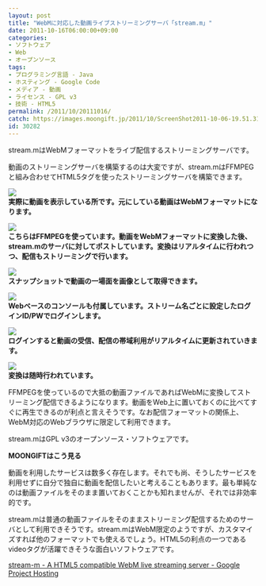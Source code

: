 ```yaml
---
layout: post
title: "WebMに対応した動画ライブストリーミングサーバ「stream.m」"
date: 2011-10-16T06:00:00+09:00
categories:
- ソフトウェア
- Web
- オープンソース
tags: 
- プログラミング言語 - Java
- ホスティング - Google Code
- メディア - 動画
- ライセンス - GPL v3
- 技術 - HTML5
permalink: /2011/10/20111016/
catch: https://images.moongift.jp/2011/10/ScreenShot2011-10-06-19.51.31_thumb.png
id: 30282
---
```

stream.mはWebMフォーマットをライブ配信するストリーミングサーバです。

  

動画のストリーミングサーバを構築するのは大変ですが、stream.mはFFMPEGと組み合わせてHTML5タグを使ったストリーミングサーバを構築できます。

  

[![](https://images.moongift.jp/2011/10/ScreenShot2011-10-06-19.50.44_thumb.png)](https://images.moongift.jp/2011/10/0bd977539ee86cdb8e5d200d2506f060.png)  
**実際に動画を表示している所です。元にしている動画はWebMフォーマットになります。**

  

[![](https://images.moongift.jp/2011/10/ScreenShot2011-10-06-19.54.51_thumb.png)](https://images.moongift.jp/2011/10/812b1b3a14ebf72e8c6f40257dd3278d.png)  
**こちらはFFMPEGを使っています。動画をWebMフォーマットに変換した後、stream.mのサーバに対してポストしています。変換はリアルタイムに行われつつ、配信もストリーミングで行います。**

  

[![](https://images.moongift.jp/2011/10/ScreenShot2011-10-06-19.51.08_thumb.png)](https://images.moongift.jp/2011/10/498f4a57817065c9669fbf7f7d5d86dc.png)  
**スナップショットで動画の一場面を画像として取得できます。**

  

[![](https://images.moongift.jp/2011/10/ScreenShot2011-10-06-19.51.31_thumb.png)](https://images.moongift.jp/2011/10/ea59ee640072c9ea3f1c9f9ca8906404.png)  
**Webベースのコンソールも付属しています。ストリーム名ごとに設定したログインID/PWでログインします。**

  

[![](https://images.moongift.jp/2011/10/ScreenShot2011-10-06-19.51.55_thumb.png)](https://images.moongift.jp/2011/10/b8ed788215e7595c1d3bc67cad526f26.png)  
**ログインすると動画の受信、配信の帯域利用がリアルタイムに更新されていきます。**

  

[![](https://images.moongift.jp/2011/10/ScreenShot2011-10-06-19.52.04_thumb.png)](https://images.moongift.jp/2011/10/62dbe61edbfb1dc66bc6b9d5e095ae21.png)  
**変換は随時行われています。**

  

FFMPEGを使っているので大抵の動画ファイルであればWebMに変換してストリーミング配信できるようになります。動画をWeb上に置いておくのに比べてすぐに再生できるのが利点と言えそうです。なお配信フォーマットの関係上、WebM対応のWebブラウザに限定して利用できます。

  
<!--more-->  

stream.mはGPL v3のオープンソース・ソフトウェアです。

  
  
  

**MOONGIFTはこう見る**

  

動画を利用したサービスは数多く存在します。それでも尚、そうしたサービスを利用せずに自分で独自に動画を配信したいと考えることもあります。最も単純なのは動画ファイルをそのまま置いておくことかも知れませんが、それでは非効率的です。

  

stream.mは普通の動画ファイルをそのままストリーミング配信するためのサーバとして利用できそうです。stream.mはWebM限定のようですが、カスタマイズすれば他のフォーマットでも使えるでしょう。HTML5の利点の一つであるvideoタグが活躍できそうな面白いソフトウェアです。

  

[stream-m - A HTML5 compatible WebM live streaming server - Google Project Hosting](http://code.google.com/p/stream-m/)

